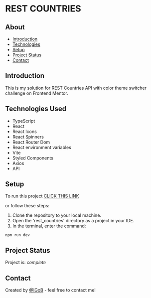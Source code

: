 # REST COUNTRIES

## About
* [Introduction](#introduction)
* [Technologies](#technologies-used)
* [Setup](#setup)
* [Project Status](#project-status)
* [Contact](#contact)


## Introduction
This is my solution for REST Countries API with color theme switcher challenge on Frontend Mentor.


## Technologies Used
* TypeScript
* React
* React Icons
* React Spinners
* React Router Dom
* React environment variables
* Vite
* Styled Components
* Axios
* API

## Setup
To run this project <a href="https://igobb.github.io/REST_API_Countries/">CLICK THIS LINK</a>

or follow these steps:

1. Clone the repository to your local machine.
2. Open the 'rest_countries' directory as a project in your IDE.
3. In the terminal, enter the command:

```
npm run dev
```

## Project Status
Project is: _complete_


## Contact
Created by [@IGoB](https://igobb-portfolio.netlify.app/) - feel free to contact me!
